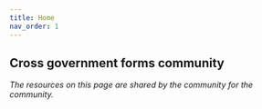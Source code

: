 ```yaml
---
title: Home
nav_order: 1
---
```

## Cross government forms community 

*The resources on this page are shared by the community for the community.*

